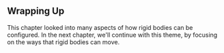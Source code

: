 ## Wrapping Up

This chapter looked into many aspects of how rigid bodies can be configured. In
the next chapter, we'll continue with this theme, by focusing on the ways that
rigid bodies can move.
